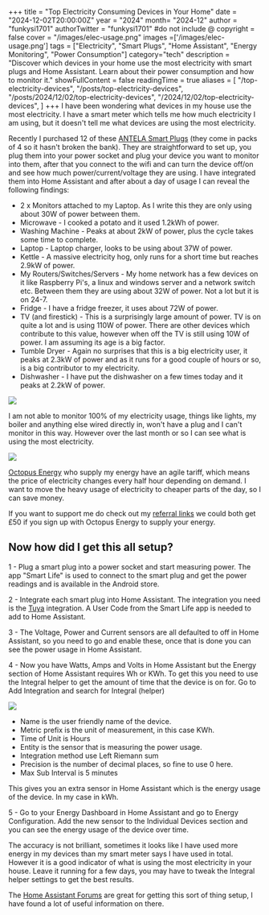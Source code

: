 +++
title = "Top Electricity Consuming Devices in Your Home"
date = "2024-12-02T20:00:00Z"
year = "2024"
month= "2024-12"
author = "funkysi1701"
authorTwitter = "funkysi1701" #do not include @
copyright = false
cover = "/images/elec-usage.png"
images =['/images/elec-usage.png']
tags = ["Electricity", "Smart Plugs", "Home Assistant", "Energy Monitoring", "Power Consumption"]
category="tech"
description = "Discover which devices in your home use the most electricity with smart plugs and Home Assistant. Learn about their power consumption and how to monitor it."
showFullContent = false
readingTime = true
aliases = [
    "/top-electricity-devices",
    "/posts/top-electricity-devices",
    "/posts/2024/12/02/top-electricity-devices",
    "/2024/12/02/top-electricity-devices",
]
+++
I have been wondering what devices in my house use the most electricity. I have a smart meter which tells me how much electricity I am using, but it doesn't tell me what devices are using the most electricity. 

Recently I purchased 12 of these [ANTELA Smart Plugs](https://www.amazon.co.uk/dp/B09VP5KNWM?ref=ppx_yo2ov_dt_b_fed_asin_title) (they come in packs of 4 so it hasn't broken the bank). They are straightforward to set up, you plug them into your power socket and plug your device you want to monitor into them, after that you connect to the wifi and can turn the device off/on and see how much power/current/voltage they are using. I have integrated them into Home Assistant and after about a day of usage I can reveal the following findings:

- 2 x Monitors attached to my Laptop. As I write this they are only using about 30W of power between them.
- Microwave - I cooked a potato and it used 1.2kWh of power.
- Washing Machine - Peaks at about 2kW of power, plus the cycle takes some time to complete. 
- Laptop - Laptop charger, looks to be using about 37W of power.
- Kettle - A massive electricity hog, only runs for a short time but reaches 2.9kW of power.
- My Routers/Switches/Servers - My home network has a few devices on it like Raspberry Pi's, a linux and windows server and a network switch etc. Between them they are using about 32W of power. Not a lot but it is on 24-7.
- Fridge - I have a fridge freezer, it uses about 72W of power.
- TV (and firestick) - This is a surprisingly large amount of power. TV is on quite a lot and is using 110W of power. There are other devices which contribute to this value, however when off the TV is still using 10W of power. I am assuming its age is a big factor.
- Tumble Dryer - Again no surprises that this is a big electricity user, it peaks at 2.3kW of power and as it runs for a good couple of hours or so, is a big contributor to my electricity.
- Dishwasher - I have put the dishwasher on a few times today and it peaks at 2.2kW of power. 

![](/images/elec-usage.png)

I am not able to monitor 100% of my electricity usage, things like lights, my boiler and anything else wired directly in, won't have a plug and I can't monitor in this way. However over the last month or so I can see what is using the most electricity.

![](/images/elec-usage2.png)

[Octopus Energy](https://octopus.energy/) who supply my energy have an agile tariff, which means the price of electricity changes every half hour depending on demand. I want to move the heavy usage of electricity to cheaper parts of the day, so I can save money. 

If you want to support me do check out my [referral links](/referral-links) we could both get £50 if you sign up with Octopus Energy to supply your energy.

## Now how did I get this all setup?

1 - Plug a smart plug into a power socket and start measuring power. The app "Smart Life" is used to connect to the smart plug and get the power readings and is available in the Android store.

2 - Integrate each smart plug into Home Assistant. The integration you need is the [Tuya](https://www.home-assistant.io/integrations/tuya) integration. A User Code from the Smart Life app is needed to add to Home Assistant.

3 - The Voltage, Power and Current sensors are all defaulted to off in Home Assistant, so you need to go and enable these, once that is done you can see the power usage in Home Assistant.

4 - Now you have Watts, Amps and Volts in Home Assistant but the Energy section of Home Assistant requires Wh or KWh. To get this you need to use the Integral helper to get the amount of time that the device is on for. Go to Add Integration and search for Integral (helper)

![](/images/elec-usage3.png)

- Name is the user friendly name of the device.
- Metric prefix is the unit of measurement, in this case KWh.
- Time of Unit is Hours
- Entity is the sensor that is measuring the power usage.
- Integration method use Left Riemann sum
- Precision is the number of decimal places, so fine to use 0 here.
- Max Sub Interval is 5 minutes

This gives you an extra sensor in Home Assistant which is the energy usage of the device. In my case in kWh.

5 - Go to your Energy Dashboard in Home Assistant and go to Energy Configuration. Add the new sensor to the Individual Devices section and you can see the energy usage of the device over time.

The accuracy is not brilliant, sometimes it looks like I have used more energy in my devices than my smart meter says I have used in total. However it is a good indicator of what is using the most electricity in your house. Leave it running for a few days, you may have to tweak the Integral helper settings to get the best results.

The [Home Assistant Forums](https://community.home-assistant.io/t/added-tuya-smart-plugs-where-is-the-energy-monitoring/356746/16) are great for getting this sort of thing setup, I have found a lot of useful information on there. 